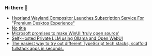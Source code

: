 ### Hi there 👋

<!-- daily.dev BOOKMARKS:START -->
- [Hyprland Wayland Compositor Launches Subscription Service For &quot;Premium Desktop Experience&quot;](https://app.daily.dev/posts/bi6eVYqhA?utm_source=rss&utm_medium=bookmarks&utm_campaign=PnGboN99PhXCxFrWGGg2C)
- [No title](https://app.daily.dev/posts/YHNkb4awS?utm_source=rss&utm_medium=bookmarks&utm_campaign=PnGboN99PhXCxFrWGGg2C)
- [Microsoft promises to make WinUI &#39;truly open source&#39;](https://app.daily.dev/posts/nvbXxaOkf?utm_source=rss&utm_medium=bookmarks&utm_campaign=PnGboN99PhXCxFrWGGg2C)
- [Self-Hosted Private LLM using Ollama and Open WebUI](https://app.daily.dev/posts/i04yZaUsI?utm_source=rss&utm_medium=bookmarks&utm_campaign=PnGboN99PhXCxFrWGGg2C)
- [The easiest way to try out different TypeScript tech stacks, scaffold fullstack apps in seconds.](https://app.daily.dev/posts/XmDJP4NOh?utm_source=rss&utm_medium=bookmarks&utm_campaign=PnGboN99PhXCxFrWGGg2C)
<!-- daily.dev BOOKMARKS:END -->

<!--
**dinesh4monto/dinesh4monto** is a ✨ _special_ ✨ repository because its `README.md` (this file) appears on your GitHub profile.

Here are some ideas to get you started:

- 🔭 I’m currently working on ...
- 🌱 I’m currently learning ...
- 👯 I’m looking to collaborate on ...
- 🤔 I’m looking for help with ...
- 💬 Ask me about ...
- 📫 How to reach me: ...
- 😄 Pronouns: ...
- ⚡ Fun fact: ...
-->
